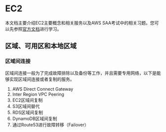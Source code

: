 # EC2

本文档主要介绍EC2主要概念和相关服务以及AWS SAA考试中的相关习题。您可以先参照[官方文档](https://docs.aws.amazon.com/zh_cn/AWSEC2/latest/UserGuide/concepts.html
)进行学习。

## 区域、可用区和本地区域

### 区域间连接

区域间连接一般为了完成故障排除以及备份等工作，并且需要专用网络，以下是能够实现区域间连接或者复制的服务。

1. AWS Direct Connect Gateway
2. Inter Region VPC Peering
3. EC2区域间复制
4. S3区域间替代
5. RDS区域间复制
6. DynamoDB区域间复制
7. 通过Route53进行故障转移（Failover）